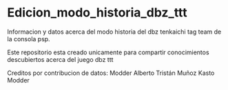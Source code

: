 # Edicion_modo_historia_dbz_ttt
Informacion y datos acerca del modo historia del dbz tenkaichi tag team de la consola psp.


Este repositorio esta creado unicamente para compartir conocimientos descubiertos acerca del juego dbz ttt


Creditos por contribucion de datos:
Modder Alberto
Tristán Muñoz
Kasto Modder
